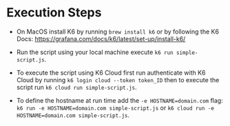 # Execution Steps

- On MacOS install K6 by running `brew install k6` or by following the K6 Docs: https://grafana.com/docs/k6/latest/set-up/install-k6/ 

- Run the script using your local machine execute `k6 run simple-script.js`. 

- To execute the script using K6 Cloud first run authenticate with K6 Cloud by running `k6 login cloud --token token_ID` then to execute the script run `k6 cloud run simple-script.js`.

- To define the hostname at run time add the `-e HOSTNAME=domain.com` flag: `k6 run -e HOSTNAME=domain.com simple-script.js` or `k6 cloud run -e HOSTNAME=domain.com simple-script.js`.

